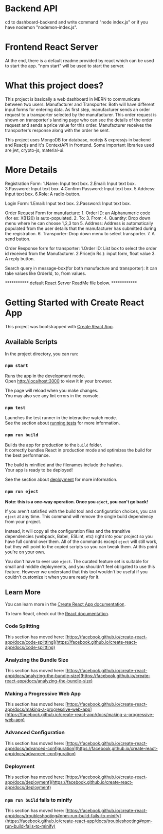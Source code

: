# Backend API
cd to dashboard-backend and write command "node index.js" or if you have nodemon "nodemon-index.js".

# Frontend React Server
At the end, there is a default readme provided by react which can be used to start the app. "npm start" will be used to start the server.

# What this project does?
This project is basically a web dashboard in MERN to communicate between two users: Manufacturer and Transporter. Both will have different input forms for entering data.
As first step, manufacturer sends an order request to a transporter selected by the manufacturer. This order request is shown on transporter's landing page who can see the details of the order request and sends a price value for this order. Manufacturer receives the transporter's response along with the order he sent.

This project uses MongoDB for database, nodejs & expressjs in backend and Reactjs and it's ContextAPI in frontend.
Some important libraries used are jwt, crypto-js, material-ui.

# More Details
Registration Form:
    1.Name: Input text box.
    2.Email: Input text box.
    3.Password: Input text box.
    4.Confirm Password: Input text box.
    5.Address: Input text box.
    6.Role: A radio-button.
    
Login Form:
    1.Email: Input text box.
    2.Password: Input text box.

Order Request Form for manufacture:
    1. Order ID: an Alphanumeric code (for ex: XB120) is auto-populated.
    2. To:
    3. From:
    4. Quantity: Drop down menu where he can choose 1,2,3 ton
    5. Address: Address is automatically populated from the user details that the manufacturer has submitted during the registration.
    6. Transporter: Drop down menu to select transporter. 
    7. A send button.
    
Order Response form for transporter:
    1.Order ID: List box to select the order id received from the Manufacturer.
    2.Price(in Rs.): input form, float value 
    3. A reply button.
    
Search query in message-box(for both manufacture and transporter): It can take values like OrderId, to, from values.

*********** default React Server ReadMe file below. ************

# Getting Started with Create React App

This project was bootstrapped with [Create React App](https://github.com/facebook/create-react-app).

## Available Scripts

In the project directory, you can run:

### `npm start`

Runs the app in the development mode.\
Open [http://localhost:3000](http://localhost:3000) to view it in your browser.

The page will reload when you make changes.\
You may also see any lint errors in the console.

### `npm test`

Launches the test runner in the interactive watch mode.\
See the section about [running tests](https://facebook.github.io/create-react-app/docs/running-tests) for more information.

### `npm run build`

Builds the app for production to the `build` folder.\
It correctly bundles React in production mode and optimizes the build for the best performance.

The build is minified and the filenames include the hashes.\
Your app is ready to be deployed!

See the section about [deployment](https://facebook.github.io/create-react-app/docs/deployment) for more information.

### `npm run eject`

**Note: this is a one-way operation. Once you `eject`, you can't go back!**

If you aren't satisfied with the build tool and configuration choices, you can `eject` at any time. This command will remove the single build dependency from your project.

Instead, it will copy all the configuration files and the transitive dependencies (webpack, Babel, ESLint, etc) right into your project so you have full control over them. All of the commands except `eject` will still work, but they will point to the copied scripts so you can tweak them. At this point you're on your own.

You don't have to ever use `eject`. The curated feature set is suitable for small and middle deployments, and you shouldn't feel obligated to use this feature. However we understand that this tool wouldn't be useful if you couldn't customize it when you are ready for it.

## Learn More

You can learn more in the [Create React App documentation](https://facebook.github.io/create-react-app/docs/getting-started).

To learn React, check out the [React documentation](https://reactjs.org/).

### Code Splitting

This section has moved here: [https://facebook.github.io/create-react-app/docs/code-splitting](https://facebook.github.io/create-react-app/docs/code-splitting)

### Analyzing the Bundle Size

This section has moved here: [https://facebook.github.io/create-react-app/docs/analyzing-the-bundle-size](https://facebook.github.io/create-react-app/docs/analyzing-the-bundle-size)

### Making a Progressive Web App

This section has moved here: [https://facebook.github.io/create-react-app/docs/making-a-progressive-web-app](https://facebook.github.io/create-react-app/docs/making-a-progressive-web-app)

### Advanced Configuration

This section has moved here: [https://facebook.github.io/create-react-app/docs/advanced-configuration](https://facebook.github.io/create-react-app/docs/advanced-configuration)

### Deployment

This section has moved here: [https://facebook.github.io/create-react-app/docs/deployment](https://facebook.github.io/create-react-app/docs/deployment)

### `npm run build` fails to minify

This section has moved here: [https://facebook.github.io/create-react-app/docs/troubleshooting#npm-run-build-fails-to-minify](https://facebook.github.io/create-react-app/docs/troubleshooting#npm-run-build-fails-to-minify)
